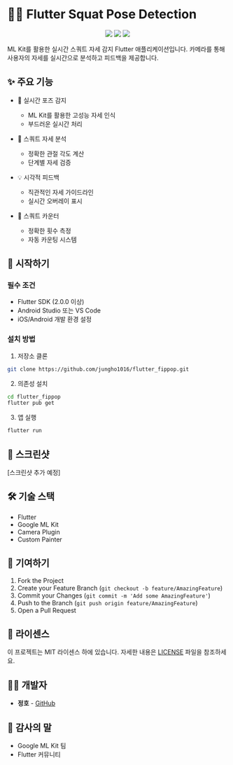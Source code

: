 # 🏋️‍♂️ Flutter Squat Pose Detection

<p align="center">
  <img src="https://img.shields.io/badge/Flutter-02569B?style=flat-square&logo=flutter&logoColor=white"/>
  <img src="https://img.shields.io/badge/ML Kit-4285F4?style=flat-square&logo=google&logoColor=white"/>
  <img src="https://img.shields.io/badge/License-MIT-yellow.svg"/>
</p>

ML Kit를 활용한 실시간 스쿼트 자세 감지 Flutter 애플리케이션입니다. 카메라를 통해 사용자의 자세를 실시간으로 분석하고 피드백을 제공합니다.

## ✨ 주요 기능

- 📸 실시간 포즈 감지
  - ML Kit를 활용한 고성능 자세 인식
  - 부드러운 실시간 처리

- 🎯 스쿼트 자세 분석
  - 정확한 관절 각도 계산
  - 단계별 자세 검증

- 💡 시각적 피드백
  - 직관적인 자세 가이드라인
  - 실시간 오버레이 표시

- 🔢 스쿼트 카운터
  - 정확한 횟수 측정
  - 자동 카운팅 시스템

## 🚀 시작하기

### 필수 조건

- Flutter SDK (2.0.0 이상)
- Android Studio 또는 VS Code
- iOS/Android 개발 환경 설정

### 설치 방법

1. 저장소 클론
```bash
git clone https://github.com/jungho1016/flutter_fippop.git
```

2. 의존성 설치
```bash
cd flutter_fippop
flutter pub get
```

3. 앱 실행
```bash
flutter run
```

## 📱 스크린샷

[스크린샷 추가 예정]

## 🛠 기술 스택

- Flutter
- Google ML Kit
- Camera Plugin
- Custom Painter

## 🤝 기여하기

1. Fork the Project
2. Create your Feature Branch (`git checkout -b feature/AmazingFeature`)
3. Commit your Changes (`git commit -m 'Add some AmazingFeature'`)
4. Push to the Branch (`git push origin feature/AmazingFeature`)
5. Open a Pull Request

## 📝 라이센스

이 프로젝트는 MIT 라이센스 하에 있습니다. 자세한 내용은 [LICENSE](LICENSE) 파일을 참조하세요.

## 👨‍💻 개발자

- **정호** - [GitHub](https://github.com/jungho1016)

## 🙏 감사의 말

- Google ML Kit 팀
- Flutter 커뮤니티

